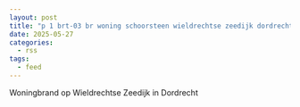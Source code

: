 ```yaml
---
layout: post
title: "p 1 brt-03 br woning schoorsteen wieldrechtse zeedijk dordrecht 189492 186651 186131 186531"
date: 2025-05-27
categories: 
  - rss
tags: 
  - feed
---
```


Woningbrand op Wieldrechtse Zeedijk in Dordrecht
